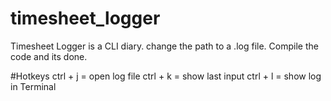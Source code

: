 # timesheet_logger
Timesheet Logger is a CLI diary.
change the path to a .log file.
Compile the code and its done.

#Hotkeys
ctrl + j = open log file
ctrl + k = show last input
ctrl + l = show log in Terminal
